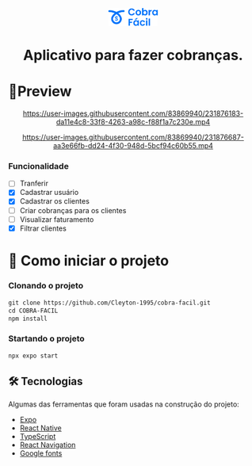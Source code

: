 <div align='center'>
<Img width="20%" src="src/assets/Group_324.png" />
</p>

<h1>Aplicativo para fazer cobranças.</h1>

</div>

# 🤳Preview
<div align='center'>


https://user-images.githubusercontent.com/83869940/231876183-da11e4c8-33f8-4263-a98c-f88f1a7c230e.mp4

</p>

https://user-images.githubusercontent.com/83869940/231876687-aa3e66fb-dd24-4f30-948d-5bcf94c60b55.mp4
</div>


### Funcionalidade

- [ ] Tranferir
- [x] Cadastrar usuário
- [x] Cadastrar os clientes
- [ ] Criar cobranças para os clientes
- [ ] Visualizar faturamento
- [x] Filtrar clientes

# 🔖 Como iniciar o projeto

### Clonando o projeto

```
git clone https://github.com/Cleyton-1995/cobra-facil.git
cd COBRA-FACIL
npm install
```

### Startando o projeto

```
npx expo start
```

## 🛠 Tecnologias

Algumas das ferramentas que foram usadas na construção do projeto:

- [Expo](https://expo.io/)
- [React Native](https://reactnative.dev/)
- [TypeScript](https://www.typescriptlang.org/)
- [React Navigation](https://reactnavigation.org/)
- [Google fonts](https://fonts.google.com/)
